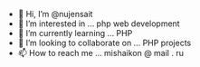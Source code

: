 - 👋 Hi, I’m @nujensait
- 👀 I’m interested in ... php web development
- 🌱 I’m currently learning ... PHP
- 💞️ I’m looking to collaborate on ... PHP projects
- 📫 How to reach me ... mishaikon @ mail . ru

<!---
nujensait/nujensait is a ✨ special ✨ repository because its `README.md` (this file) appears on your GitHub profile.
You can click the Preview link to take a look at your changes.
--->
